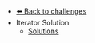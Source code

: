 - [⬅️ Back to challenges](../README.md)
- Iterator Solution
  - [Solutions](./Solutions.md "Solutions")

